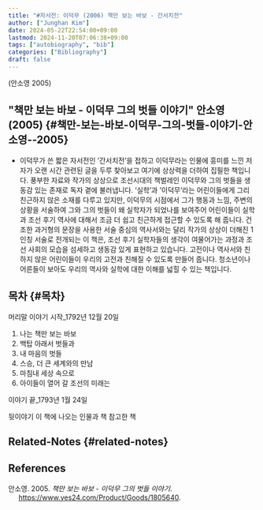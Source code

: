 ```yaml
---
title: "#자서전: 이덕무 (2006) 책만 보는 바보 - 간서치전"
author: ["Junghan Kim"]
date: 2024-05-22T22:54:00+09:00
lastmod: 2024-11-20T07:06:38+09:00
tags: ["autobiography", "bib"]
categories: ["Bibliography"]
draft: false
---
```


(안소영 2005)


## "책만 보는 바보 - 이덕무 그의 벗들 이야기" 안소영 (2005) {#책만-보는-바보-이덕무-그의-벗들-이야기-안소영--2005}

-   이덕무가 쓴 짧은 자서전인 ’간서치전’을 접하고 이덕무라는 인물에 흥미를 느낀 저자가 오랜 시간 관련된 글을 두루 찾아보고 여기에 상상력을 더하여 집필한 책입니다. 풍부한 자료와 작가의 상상으로 조선시대의 책벌레인 이덕무와 그의 벗들을 생동감 있는 존재로 독자 곁에 불러냅니다. ’실학’과 ’이덕무’라는 어린이들에게 그리 친근하지 않은 소재를 다루고 있지만, 이덕무의 시점에서 그가 행동과 느낌, 주변의 상황을 서술하여 그와 그의 벗들이 왜 실학자가 되었나를 보여주어 어린이들이 실학과 조선 후기 역사에 대해서 조금 더 쉽고 친근하게 접근할 수 있도록 해 줍니다. 건조한 과거형의 문장을 사용한 서술 중심의 역사서와는 달리 작가의 상상이 더해진 1인칭 서술로 전개되는 이 책은, 조선 후기 실학자들의 생각이 여물어가는 과정과 조선 사회의 모습을 섬세하고 생동감 있게 표현하고 있습니다. 고전이나 역사서와 친하지 않은 어린이들이 우리의 고전과 친해질 수 있도록 만들어 줍니다. 청소년이나 어른들이 보아도 우리의 역사와 실학에 대한 이해를 넓힐 수 있는 책입니다.


## 목차 {#목차}

머리말 이야기 시작_1792년 12월 20일

1.  나는 책만 보는 바보
2.  백탑 아래서 벗들과
3.  내 마음의 벗들
4.  스승, 더 큰 세계와의 만남
5.  마침내 세상 속으로
6.  아이들이 열어 갈 조선의 미래는

이야기 끝_1793년 1월 24일

뒷이야기 이 책에 나오는 인물과 책 참고한 책


## Related-Notes {#related-notes}

## References

<style>.csl-entry{text-indent: -1.5em; margin-left: 1.5em;}</style><div class="csl-bib-body">
  <div class="csl-entry">안소영. 2005. <i>책만 보는 바보 - 이덕무 그의 벗들 이야기</i>. <a href="https://www.yes24.com/Product/Goods/1805640">https://www.yes24.com/Product/Goods/1805640</a>.</div>
</div>
